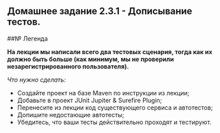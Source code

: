 ## Домашнее задание 2.3.1 - Дописывание тестов.

##№ Легенда

**На лекции мы написали всего два тестовых сценария, тогда как их должно быть больше (как минимум, мы не проверили незарегистрированного пользователя).**

_Что нужно сделать:_

* Создайте проект на базе Maven по инструкции из лекции;
* Добавьте в проект JUnit Jupiter & Surefire Plugin;
* Перенесите из лекции код существующего сервиса и автотестов;
* Допишите недостающие автотесты;
* Убедитесь, что ваши тесты действительно проходят и тестируют.